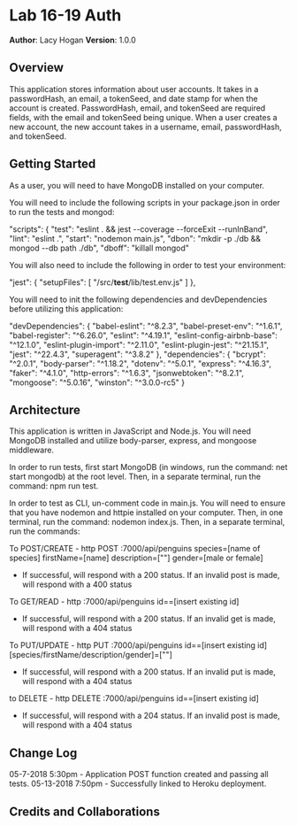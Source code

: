 # Lab 16-19 Auth
**Author**: Lacy Hogan
**Version**: 1.0.0

## Overview
This application stores information about user accounts. It takes in a passwordHash, an email, a tokenSeed, and date stamp for when the account is created. PasswordHash, email, and tokenSeed are required fields, with the email and tokenSeed being unique. When a user creates a new account, the new account takes in a username, email, passwordHash, and tokenSeed.

## Getting Started
As a user, you will need to have MongoDB installed on your computer. 

You will need to include the following scripts in your package.json in order to run the tests and mongod:

 "scripts": {
    "test": "eslint . && jest --coverage --forceExit --runInBand",
    "lint": "eslint .",
    "start": "nodemon main.js",
    "dbon": "mkdir -p ./db && mongod --db path ./db",
    "dboff": "killall mongod"

You will also need to include the following in order to test your environment:

  "jest": {
    "setupFiles": [
      "<rootDir>/src/__test__/lib/test.env.js"
    ]
  },

You will need to init the following dependencies and devDependencies before utilizing this application:

  "devDependencies": {
    "babel-eslint": "^8.2.3",
    "babel-preset-env": "^1.6.1",
    "babel-register": "^6.26.0",
    "eslint": "^4.19.1",
    "eslint-config-airbnb-base": "^12.1.0",
    "eslint-plugin-import": "^2.11.0",
    "eslint-plugin-jest": "^21.15.1",
    "jest": "^22.4.3",
    "superagent": "^3.8.2"
  },
  "dependencies": {
    "bcrypt": "^2.0.1",
    "body-parser": "^1.18.2",
    "dotenv": "^5.0.1",
    "express": "^4.16.3",
    "faker": "^4.1.0",
    "http-errors": "^1.6.3",
    "jsonwebtoken": "^8.2.1",
    "mongoose": "^5.0.16",
    "winston": "^3.0.0-rc5"
  }

## Architecture
This application is written in JavaScript and Node.js. You will need MongoDB installed and utilize body-parser, express, and mongoose middleware. 

In order to run tests, first start MongoDB (in windows, run the command: net start mongodb) at the root level. Then, in a separate terminal, run the command: npm run test.

In order to test as CLI, un-comment code in main.js. You will need to ensure that you have nodemon and httpie installed on your computer. Then, in one terminal, run the command: nodemon index.js. Then, in a separate terminal, run the commands:

To POST/CREATE - http POST :7000/api/penguins species=[name of species] firstName=[name] description=[""] gender=[male or female]

- If successful, will respond with a 200 status. If an invalid post is made, will respond with a 400 status

To GET/READ - http :7000/api/penguins id==[insert existing id]

- If successful, will respond with a 200 status. If an invalid get is made, will respond with a 404 status

To PUT/UPDATE - http PUT :7000/api/penguins id==[insert existing id] [species/firstName/description/gender]=[""]

- If successful, will respond with a 200 status. If an invalid put is made, will respond with a 404 status

to DELETE - http DELETE :7000/api/penguins id==[insert existing id]

- If successful, will respond with a 204 status. If an invalid post is made, will respond with a 404 status

## Change Log
05-7-2018 5:30pm - Application POST function created and passing all tests.
05-13-2018 7:50pm - Successfully linked to Heroku deployment.

## Credits and Collaborations
